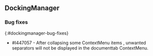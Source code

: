 ## DockingManager   

### Bug fixes
{:#dockingmanager-bug-fixes}

* \#I447057 - After collapsing some ContextMenu items , unwanted separators will not be displayed in the documenttab ContextMenu.